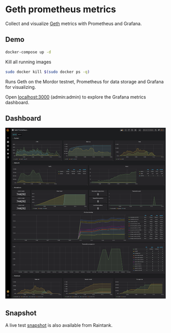 # Geth prometheus metrics

Collect and visualize [Geth](https://github.com/ethereum/go-ethereum) metrics with Prometheus and Grafana.

## Demo

```bash
docker-compose up -d
```

Kill all running images

```sh
sudo docker kill $(sudo docker ps -q)
```

Runs Geth on the Mordor testnet, Prometheus for data storage and Grafana for visualizing.

Open [localhost:3000](http://localhost:3000) (admin:admin) to explore the Grafana metrics dashboard.

## Dashboard

![Grafana](grafana.png)

## Snapshot

A live test [snapshot](https://snapshot.raintank.io/dashboard/snapshot/fdZDK5EBa65M5x6ZkvnpdJXS1BqIZGb7) is also available from Raintank.
